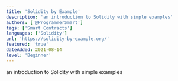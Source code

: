 ```yaml
---
title: 'Solidity by Example'
description: 'an introduction to Solidity with simple examples'
authors: ['@ProgrammerSmart']
tags: ['Smart Contracts']
languages: ['Solidity']
url: 'https://solidity-by-example.org/'
featured: 'true'
dateAdded: 2021-08-14
level: 'Beginner'
---
```


an introduction to Solidity with simple examples